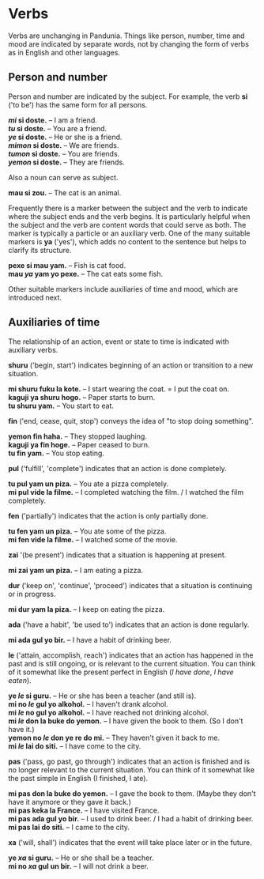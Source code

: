 # Verbs

Verbs are unchanging in Pandunia.
Things like person, number, time and mood are indicated by separate words,
not by changing the form of verbs as in English and other languages.

## Person and number

Person and number are indicated by the subject.
For example, the verb
**si**
('to be') has the same form for all persons.

**_mi_ si doste.**
– I am a friend.  
**_tu_ si doste.**
– You are a friend.  
**_ye_ si doste.**
– He or she is a friend.  
**_mimon_ si doste.**
– We are friends.  
**_tumon_ si doste.**
– You are friends.  
**_yemon_ si doste.**
– They are friends.

Also a noun can serve as subject.

**mau si zou.**
– The cat is an animal.

Frequently there is a marker between the subject and the verb
to indicate where the subject ends and the verb begins.
It is particularly helpful when the subject and the verb are content words
that could serve as both.
The marker is typically a particle or an auxiliary verb.
One of the many suitable markers is
**ya**
('yes'),
which adds no content to the sentence
but helps to clarify its structure.

**pexe si mau yam.**
– Fish is cat food.  
**mau _ya_ yam yo pexe.**
– The cat eats some fish.

Other suitable markers include auxiliaries of time and mood,
which are introduced next.


## Auxiliaries of time

The relationship of an action, event or state to time is indicated with auxiliary verbs.

**shuru**
('begin, start')
indicates beginning of an action or transition to a new situation.

**mi shuru fuku la kote.**
– I start wearing the coat. = I put the coat on.  
**kaguji ya shuru hogo.**
– Paper starts to burn.  
**tu shuru yam.**
– You start to eat.

**fin**
('end, cease, quit, stop')
conveys the idea of "to stop doing something".

**yemon fin haha.**
– They stopped laughing.  
**kaguji ya fin hoge.**
– Paper ceased to burn.  
**tu fin yam.**
– You stop eating.

**pul**
('fulfill', 'complete')
indicates that an action is done completely.

**tu pul yam un piza.**
– You ate a pizza completely.  
**mi pul vide la filme.**
– I completed watching the film. / I watched the film completely.

**fen**
('partially')
indicates that the action is only partially done.

**tu fen yam un piza.**
– You ate some of the pizza.  
**mi fen vide la filme.**
– I watched some of the movie.

**zai**
'(be present')
indicates that a situation is happening at present.

**mi zai yam un piza.**
– I am eating a pizza.

**dur**
('keep on', 'continue', 'proceed')
indicates that a situation is continuing or in progress.

**mi dur yam la piza.**
– I keep on eating the pizza.

**ada**
('have a habit', 'be used to')
indicates that an action is done regularly.

**mi ada gul yo bir.**
– I have a habit of drinking beer.

**le**
('attain, accomplish, reach')
indicates that an action has happened in the past and is still ongoing, or is relevant to the current situation.
You can think of it somewhat like the present perfect in English (_I have done_, _I have eaten_). 

**ye _le_ si guru.**
– He or she has been a teacher (and still is).  
**mi no _le_ gul yo alkohol.**
– I haven't drank alcohol.  
**mi _le_ no gul yo alkohol.**
– I have reached not drinking alcohol.  
**mi _le_ don la buke do yemon.**
– I have given the book to them. (So I don't have it.)  
**yemon no _le_ don ye re do mi.**
– They haven't given it back to me.  
**mi _le_ lai do siti.**
– I have come to the city.

**pas**
('pass, go past, go through')
indicates that an action is finished and is no longer relevant to the current situation.
You can think of it somewhat like the past simple in English (I finished, I ate).

**mi pas don la buke do yemon.**
– I gave the book to them. (Maybe they don't have it anymore or they gave it back.)  
**mi pas keka la France.**
– I have visited France.  
**mi pas ada gul yo bir.**
– I used to drink beer. / I had a habit of drinking beer.  
**mi pas lai do siti.**
– I came to the city.

**xa**
('will, shall')
indicates that the event will take place later or in the future.

**ye _xa_ si guru.**
– He or she shall be a teacher.  
**mi no _xa_ gul un bir.**
– I will not drink a beer.

